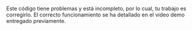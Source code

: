 Este código tiene problemas y está incompleto, por lo cual, tu trabajo es corregirlo.
El correcto funcionamiento se ha detallado en el video demo entregado previamente.